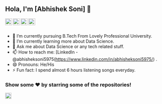 

<!--
**Abhisheksoni5975/Abhisheksoni5975** is a ✨ _special_ ✨ repository because its `README.md` (this file) appears on your GitHub profile.

Here are some ideas to get you started:

-->
## Hola, I'm [Abhishek Soni] 👋


<a href="https://twitter.com/Abhishe47393440">
  <img align="left" alt="Nainu's Twitter" width="22px" src="https://cdn.jsdelivr.net/npm/simple-icons@v3/icons/twitter.svg" />
</a>
<a href="https://www.linkedin.com/in/abhisheksoni5975/">
  <img align="left" alt="Nainu's Linkdein" width="22px" src="https://cdn.jsdelivr.net/npm/simple-icons@v3/icons/linkedin.svg" />
</a>
<a href="https://github.com/Abhisheksoni5975">
  <img align="left" alt="Nainu's Github" width="22px" src="https://cdn.jsdelivr.net/npm/simple-icons@v3/icons/github.svg" />
</a>
<a href="https://www.facebook.com/abhi.soni.1/">
  <img align="left" alt="Nainu's Facebook" width="22px" src="https://cdn.jsdelivr.net/npm/simple-icons@v3/icons/facebook.svg" />
</a>


<br/>
<br/>


- 🔭 I’m currently pursuing B.Tech From Lovely Professional University.
- 🌱 I’m currently learning more about Data Science.
- 💬 Ask me about Data Science or any tech related stuff.
- 📫 How to reach me: [LinkedIn - @abhisheksoni5975(https://www.linkedin.com/in/abhisheksoni5975/) . 
- 😄 Pronouns: He/His
- ⚡ Fun fact: I spend almost 6 hours listening songs everyday.

### Show some ❤️ by starring some of the repositories!


<code><img height="20" src="https://raw.githubusercontent.com/github/explore/80688e429a7d4ef2fca1e82350fe8e3517d3494d/topics/flutter/python.png"></code>

